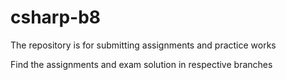 # csharp-b8
The repository is for submitting assignments and practice works

Find the assignments and exam solution in respective branches
